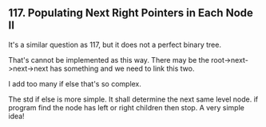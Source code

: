 ## 117. Populating Next Right Pointers in Each Node II

It's a similar question as 117, but it does not a perfect binary tree.

That's cannot be implemented as this way. There may be the root->next->next->next has something and we need to link this two.

I add too many if else that's so complex.

The std if else is more simple. It shall determine the next same level node. if program find the node has left or right children then stop. A very simple idea!
